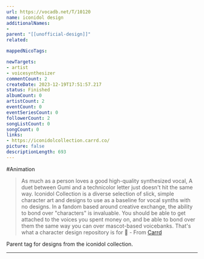 ```yaml
---
url: https://vocadb.net/T/10120
name: iconidol design
additionalNames: 
- 
parent: "[[unofficial-design]]"
related:

mappedNicoTags:

newTargets:
- artist
- voicesynthesizer
commentCount: 2
createDate: 2023-12-19T17:51:57.217
status: Finished
albumCount: 0
artistCount: 2
eventCount: 0
eventSeriesCount: 0
followerCount: 2
songListCount: 0
songCount: 0
links: 
- https://iconidolcollection.carrd.co/
picture: false
descriptionLength: 693
---
```


#Animation

>As much as a person loves a good high-quality synthesized vocal, A duet between Gumi and a technicolor letter just doesn't hit the same way.
> Iconidol Collection is a diverse selection of slick, simple character art and designs to use as a baseline for vocal synths with no designs.
> In a fandom based around creative exchange, the ability to bond over "characters" is invaluable. You should be able to get attached to the voices you spent money on, and be able to bond over them the same way you can over mascot-based voicebanks. That's what a character design repository is for 💖
\- From [Carrd](https://iconidolcollection.carrd.co/)


Parent tag for designs from the iconidol collection.

---

